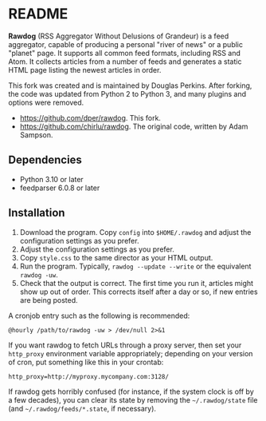 # README

__Rawdog__ (RSS Aggregator Without Delusions of Grandeur) is a feed aggregator, capable of producing a personal "river of news" or a public "planet" page. It supports all common feed formats, including RSS and Atom. It collects articles from a number of feeds and generates a static HTML page listing the newest articles in order.

This fork was created and is maintained by Douglas Perkins. After forking, the code was updated from Python 2 to Python 3, and many plugins and options were removed.

* <https://github.com/dper/rawdog>. This fork.
* <https://github.com/chirlu/rawdog>. The original code, written by Adam Sampson.

## Dependencies

* Python 3.10 or later
* feedparser 6.0.8 or later

## Installation

1. Download the program. Copy `config` into `$HOME/.rawdog` and adjust the configuration settings as you prefer.
2. Adjust the configuration settings as you prefer.
3. Copy `style.css` to the same director as your HTML output.
4. Run the program. Typically, `rawdog --update --write` or the equivalent `rawdog -uw`.
5. Check that the output is correct. The first time you run it, articles might show up out of order. This corrects itself after a day or so, if new entries are being posted.

A cronjob entry such as the following is recommended:

    @hourly /path/to/rawdog -uw > /dev/null 2>&1

If you want rawdog to fetch URLs through a proxy server, then set your `http_proxy` environment variable appropriately; depending on your version of cron, put something like this in your crontab:

    http_proxy=http://myproxy.mycompany.com:3128/

If rawdog gets horribly confused (for instance, if the system clock is off by a few decades), you can clear its state by removing the `~/.rawdog/state` file (and `~/.rawdog/feeds/*.state`, if necessary).
